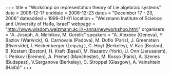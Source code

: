 +++
title = "Workshop on representation theory of Lie algebraic systems"
date = 2006-12-17
enddate = 2006-12-23
dates = "December 17 - 23, 2006"
dateadded = 1999-01-01
location = "Weizmann Institute of Science and University of Haifa, Israel"
webpage = "http://www.wisdom.weizmann.ac.il/~anna/newworkshop.html"
organisers = "A. Joseph, A. Melnikov, M. Gorelik"
speakers = "A. Alexeev (Geneva), Y. Bazlov (Warwick), G. Carnovale (Padova), M. Duflo (Paris), J. Greenstein (Riverside), I. Heckenberger (Leipzig ), C. Hoyt (Berkeley), V. Kac (Boston), B. Kostant (Boston), H. Kraft (Basel), M. Nazarov (York), U. Onn (Jerusalem), I. Penkov (Bremen), A. Premet (Manchester), M. Rosso (Paris), A. Szenes (Budapest), V.Serganova (Berkeley), C. Stroppel (Glasgow), A. Vainshtein (Haifa)"
+++
